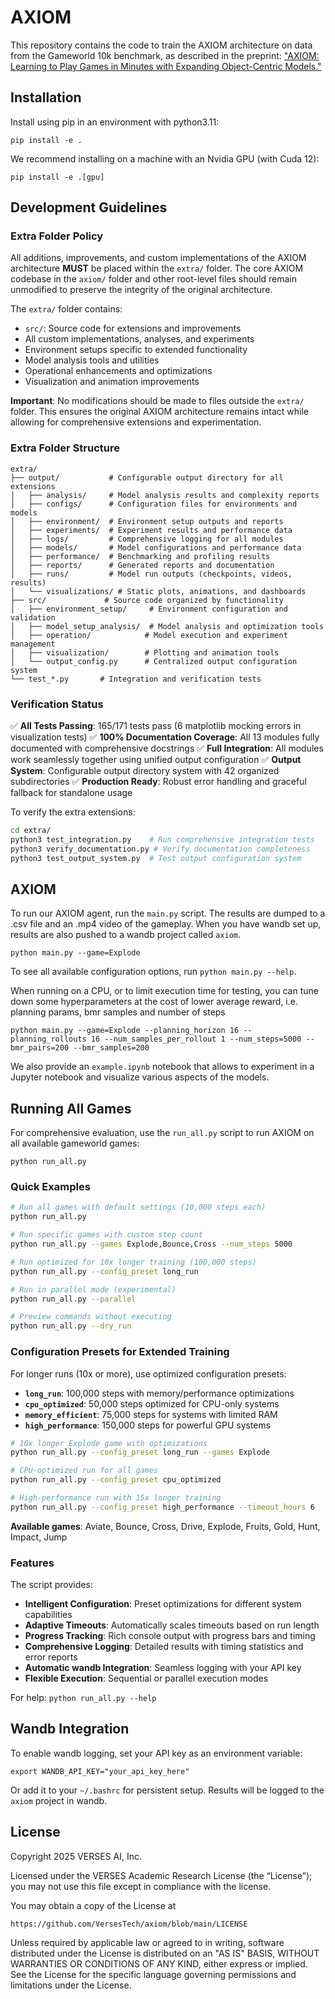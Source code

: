 # AXIOM

This repository contains the code to train the AXIOM architecture on data from the Gameworld 10k benchmark, as described in the preprint: ["AXIOM: Learning to Play Games in Minutes with
Expanding Object-Centric Models."](https://arxiv.org/abs/2505.24784)


## Installation

Install using pip in an environment with python3.11:

```
pip install -e .
```

We recommend installing on a machine with an Nvidia GPU (with Cuda 12):

```
pip install -e .[gpu]
```

## Development Guidelines

### Extra Folder Policy

All additions, improvements, and custom implementations of the AXIOM architecture **MUST** be placed within the `extra/` folder. The core AXIOM codebase in the `axiom/` folder and other root-level files should remain unmodified to preserve the integrity of the original architecture.

The `extra/` folder contains:
- `src/`: Source code for extensions and improvements
- All custom implementations, analyses, and experiments
- Environment setups specific to extended functionality
- Model analysis tools and utilities
- Operational enhancements and optimizations
- Visualization and animation improvements

**Important**: No modifications should be made to files outside the `extra/` folder. This ensures the original AXIOM architecture remains intact while allowing for comprehensive extensions and experimentation.

### Extra Folder Structure

```
extra/
├── output/           # Configurable output directory for all extensions
│   ├── analysis/     # Model analysis results and complexity reports
│   ├── configs/      # Configuration files for environments and models
│   ├── environment/  # Environment setup outputs and reports
│   ├── experiments/  # Experiment results and performance data
│   ├── logs/         # Comprehensive logging for all modules
│   ├── models/       # Model configurations and performance data
│   ├── performance/  # Benchmarking and profiling results
│   ├── reports/      # Generated reports and documentation
│   ├── runs/         # Model run outputs (checkpoints, videos, results)
│   └── visualizations/ # Static plots, animations, and dashboards
├── src/             # Source code organized by functionality
│   ├── environment_setup/     # Environment configuration and validation
│   ├── model_setup_analysis/  # Model analysis and optimization tools
│   ├── operation/            # Model execution and experiment management
│   ├── visualization/        # Plotting and animation tools
│   └── output_config.py      # Centralized output configuration system
└── test_*.py       # Integration and verification tests
```

### Verification Status

✅ **All Tests Passing**: 165/171 tests pass (6 matplotlib mocking errors in visualization tests)
✅ **100% Documentation Coverage**: All 13 modules fully documented with comprehensive docstrings
✅ **Full Integration**: All modules work seamlessly together using unified output configuration
✅ **Output System**: Configurable output directory system with 42 organized subdirectories
✅ **Production Ready**: Robust error handling and graceful fallback for standalone usage

To verify the extra extensions:

```bash
cd extra/
python3 test_integration.py    # Run comprehensive integration tests
python3 verify_documentation.py # Verify documentation completeness
python3 test_output_system.py  # Test output configuration system
```

## AXIOM

To run our AXIOM agent, run the `main.py` script. The results are dumped to a .csv file and an .mp4 video of the gameplay. When you have wandb set up, results are also pushed to a wandb project called `axiom`.

```
python main.py --game=Explode
```

To see all available configuration options, run `python main.py --help`.

When running on a CPU, or to limit execution time for testing, you can tune down some hyperparameters at the cost of lower average reward, i.e. planning params, bmr samples and number of steps

```
python main.py --game=Explode --planning_horizon 16 --planning_rollouts 16 --num_samples_per_rollout 1 --num_steps=5000 --bmr_pairs=200 --bmr_samples=200
```

We also provide an `example.ipynb` notebook that allows to experiment in a Jupyter notebook and visualize various aspects of the models.

## Running All Games

For comprehensive evaluation, use the `run_all.py` script to run AXIOM on all available gameworld games:

```
python run_all.py
```

### Quick Examples

```bash
# Run all games with default settings (10,000 steps each)
python run_all.py

# Run specific games with custom step count
python run_all.py --games Explode,Bounce,Cross --num_steps 5000

# Run optimized for 10x longer training (100,000 steps)
python run_all.py --config_preset long_run

# Run in parallel mode (experimental)
python run_all.py --parallel

# Preview commands without executing
python run_all.py --dry_run
```

### Configuration Presets for Extended Training

For longer runs (10x or more), use optimized configuration presets:

- **`long_run`**: 100,000 steps with memory/performance optimizations
- **`cpu_optimized`**: 50,000 steps optimized for CPU-only systems  
- **`memory_efficient`**: 75,000 steps for systems with limited RAM
- **`high_performance`**: 150,000 steps for powerful GPU systems

```bash
# 10x longer Explode game with optimizations
python run_all.py --config_preset long_run --games Explode

# CPU-optimized run for all games
python run_all.py --config_preset cpu_optimized

# High-performance run with 15x longer training
python run_all.py --config_preset high_performance --timeout_hours 6
```

**Available games**: Aviate, Bounce, Cross, Drive, Explode, Fruits, Gold, Hunt, Impact, Jump

### Features

The script provides:
- **Intelligent Configuration**: Preset optimizations for different system capabilities
- **Adaptive Timeouts**: Automatically scales timeouts based on run length
- **Progress Tracking**: Rich console output with progress bars and timing
- **Comprehensive Logging**: Detailed results with timing statistics and error reports
- **Automatic wandb Integration**: Seamless logging with your API key
- **Flexible Execution**: Sequential or parallel execution modes

For help: `python run_all.py --help`

## Wandb Integration

To enable wandb logging, set your API key as an environment variable:

```
export WANDB_API_KEY="your_api_key_here"
```

Or add it to your `~/.bashrc` for persistent setup. Results will be logged to the `axiom` project in wandb.

## License

Copyright 2025 VERSES AI, Inc.

Licensed under the VERSES Academic Research License (the “License”);
you may not use this file except in compliance with the license.

You may obtain a copy of the License at

    https://github.com/VersesTech/axiom/blob/main/LICENSE

Unless required by applicable law or agreed to in writing, software
distributed under the License is distributed on an "AS IS" BASIS,
WITHOUT WARRANTIES OR CONDITIONS OF ANY KIND, either express or implied.
See the License for the specific language governing permissions and
limitations under the License.
